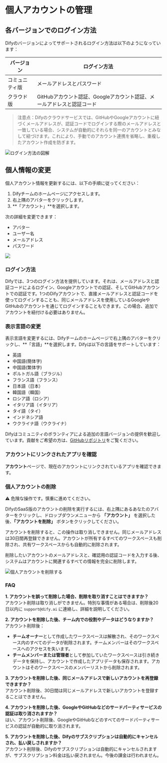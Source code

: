 # 個人アカウントの管理

## 各バージョンでのログイン方法

Difyのバージョンによってサポートされるログイン方法は以下のようになっています：

| バージョン | ログイン方法 |
| --- | --- |
| コミュニティ版 | メールアドレスとパスワード |
| クラウド版 | GitHubアカウント認証、Googleアカウント認証、メールアドレスと認証コード |

> 注意点：Difyのクラウドサービスでは、GitHubやGoogleアカウントに紐づくメールアドレスが、認証コードでログインする際のメールアドレスと一致している場合、システムが自動的にそれらを同一のアカウントとみなして紐づけます。これにより、手動でのアカウント連携を省略し、重複したアカウント作成を防ぎます。

![ログイン方法の図解](https://assets-docs.dify.ai/dify-enterprise-mintlify/jp/guides/management/c4a9bb46f636807f0b59710724fddc40.png)

## 個人情報の変更

個人アカウント情報を更新するには、以下の手順に従ってください：

1. Difyチームのホームページにアクセスします。
2. 右上隅のアバターをクリックします。
3. **「アカウント」**を選択します。

次の詳細を変更できます：

* アバター
* ユーザー名
* メールアドレス
* パスワード

![](https://assets-docs.dify.ai/dify-enterprise-mintlify/jp/guides/management/40ea6368cd22021a3f1627738e40f597.png)

### ログイン方法

Difyでは、3つのログイン方法を提供しています。それは、メールアドレスと認証コードによるログイン、Googleアカウントでの認証、そしてGitHubアカウントでの認証です。1つのDifyアカウントで、直接メールアドレスと認証コードを使ってログインすることも、同じメールアドレスを使用しているGoogleやGitHubのアカウントを通じてログインすることもできます。この場合、追加でアカウントを紐付ける必要はありません。

### 表示言語の変更

表示言語を変更するには、Difyチームのホームページで右上隅のアバターをクリックし、**「言語」**を選択します。Difyは以下の言語をサポートしています：

* 英語
* 中国語(簡体字)
* 中国語(繁体字)
* ポルトガル語（ブラジル）
* フランス語（フランス）
* 日本語（日本）
* 韓国語（韓国）
* ロシア語（ロシア）
* イタリア語（イタリア）
* タイ語（タイ）
* インドネシア語
* ウクライナ語（ウクライナ）

Difyはコミュニティのボランティアによる追加の言語バージョンの提供を歓迎しています。貢献をご希望の方は、[GitHubリポジトリ](https://github.com/langgenius/dify/blob/main/CONTRIBUTING.md)をご覧ください。

### アカウントにリンクされたアプリを確認

**アカウント**ページで、現在のアカウントにリンクされているアプリを確認できます。

### 個人アカウントの削除

⚠️ 危険な操作です。慎重に進めてください。

DifyのSaaS版のアカウントの削除を実行するには、右上隅にあるあなたのアバターをクリックし、ドロップダウンメニューから **「アカウント」** を選択した後、**「アカウントを削除」** ボタンをクリックしてください。

アカウントを削除すると、この操作は取り消しできません。同じメールアドレスは30日間再登録できません。アカウントが所有するすべてのワークスペースも削除され、共有ワークスペースからも自動的に削除されます。

削除したいアカウントのメールアドレスと、確認用の認証コードを入力する後、システムはアカウントに関連するすべての情報を完全に削除します。

![個人アカウントを削除する](https://assets-docs.dify.ai/2024/12/ded326f27886b5884969c220ead998d7.png)

### FAQ

**1. アカウントを誤って削除した場合、削除を取り消すことはできますか？**  
アカウント削除は取り消しができません。特別な事情がある場合は、削除後20日以内に `support@dify.ai` に連絡し、詳細を説明してください。

**2. アカウントを削除した後、チーム内での役割やデータはどうなりますか？**  
アカウント削除後：  
- **チームオーナー**として作成したワークスペースは解散され、そのワークスペース内のすべてのデータが削除されます。チームメンバーはそのワークスペースへのアクセスを失います。  
- **チームメンバーまたは管理者**として参加していたワークスペースは引き続きデータを保持し、アカウントで作成したアプリデータも保存されます。アカウントはそのワークスペースのメンバーリストから削除されます。

**3. アカウントを削除した後、同じメールアドレスで新しいアカウントを再登録できますか？**  
アカウント削除後、30日間は同じメールアドレスで新しいアカウントを登録することはできません。

**4. アカウントを削除した後、GoogleやGitHubなどのサードパーティサービスの認証は取り消されますか？**  
はい、アカウント削除後、GoogleやGitHubなどのすべてのサードパーティサービスの認証が自動的に取り消されます。

**5. アカウントを削除した後、Difyのサブスクリプションは自動的にキャンセルされ、払い戻しされますか？**  
アカウント削除後、Difyのサブスクリプションは自動的にキャンセルされますが、サブスクリプション料金は払い戻されません。今後の課金は行われません。
